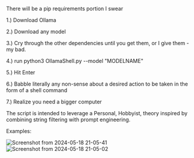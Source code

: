 There will be a pip requirements portion I swear


1.) Download Ollama

2.) Download any model

3.) Cry through the other dependencies until you get them, or I give them - my bad.

4.) run python3 OllamaShell.py --model "MODELNAME"

5.) Hit Enter

6.) Babble literally any non-sense about a desired action to be taken in the form of a shell command

7.) Realize you need a bigger computer


The script is intended to leverage a Personal, Hobbyist, theory inspired by combining string filtering with
prompt engineering. 

Examples:

![Screenshot from 2024-05-18 21-05-41](https://github.com/JimboJimbabwe/OLLAMAShell/assets/32883805/dd9df667-d22e-4d58-92c4-0e71bdaa4ba2)
![Screenshot from 2024-05-18 21-05-02](https://github.com/JimboJimbabwe/OLLAMAShell/assets/32883805/361bb4a1-8c31-4cc6-a387-824b44e182c5)
